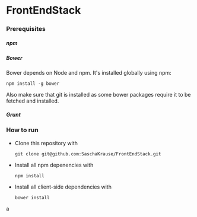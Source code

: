 FrontEndStack
=============

### Prerequisites

##### npm
##### Bower
Bower depends on Node and npm. It's installed globally using npm:
```
npm install -g bower
```
Also make sure that git is installed as some bower packages require it to be fetched and installed.

##### Grunt

### How to run

* Clone this repository with
  ```
  git clone git@github.com:SaschaKrause/FrontEndStack.git
  ```
* Install all npm depenencies with
  ```
  npm install
  ```
* Install all client-side dependencies with
  ```
  bower install
  ```

a
